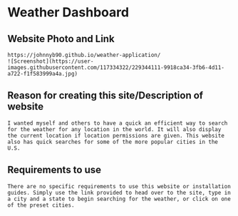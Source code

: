 # Weather Dashboard

## Website Photo and Link
```
https://johnnyb90.github.io/weather-application/
![Screenshot](https://user-images.githubusercontent.com/117334322/229344111-9918ca34-3fb6-4d11-a722-f1f583999a4a.jpg)

```

## Reason for creating this site/Description of website

```
I wanted myself and others to have a quick an efficient way to search for the weather for any location in the world. It will also display the current location if location permissions are given. This website also has quick searches for some of the more popular cities in the U.S.
```


## Requirements to use

```
There are no specific requirements to use this website or installation guides. Simply use the link provided to head over to the site, type in a city and a state to begin searching for the weather, or click on one of the preset cities.
```
